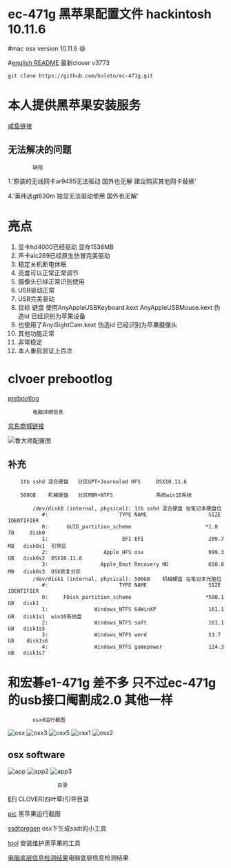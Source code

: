 # ec-471g 黑苹果配置文件 hackintosh 10.11.6
#mac osx version 10.11.6
 :smile:

#[english README](https://github.com/holoto/ec-471g/blob/master/README_EN.md)
 最新clover v3773
 
`git clone https://github.com/holoto/ec-471g.git`

# 本人提供黑苹果安装服务


[咸鱼链接](https://github.com/holoto/hackintosh)


## 无法解决的问题

            缺陷
            
            
            
1.'原装的无线网卡ar9485无法驱动 国外也无解 建议购买其他网卡替换'

4.'英伟达gt630m 独显无法驱动使用 国外也无解'


# 亮点
  1. 显卡hd4000已经驱动 显存1536MB
  2. 声卡alc269已经原生仿冒完美驱动
  3. 稳定关机断电休眠
  4. 亮度可以正常正常调节
  5. 摄像头已经正常识别使用
  6. USB驱动正常
  7. USB完美驱动
  8. 鼠标 键盘 使用AnyAppleUSBKeyboard.kext AnyAppleUSBMouse.kext 伪造id 已经识别为苹果设备
  10. 也使用了AnyiSightCam.kext 伪造id 已经识别为苹果摄像头
  11. 其他功能正常
  12.  非常稳定
  13. 本人重启验证上百次

# clvoer prebootlog

[prebootlog](https://raw.githubusercontent.com/holoto/ec-471g/master/EFI/EFI/CLOVER/misc/preboot.log)




            电脑详细信息 


[京东商城链接](http://item.jd.com/849503.html)




![鲁大师配置图](https://raw.githubusercontent.com/holoto/ec-471g/master/pic/截屏图片.jpg "鲁大师配置图")





## 补充 
        1tb sshd 混合硬盘   分区GPT+Journaled HFS     OSX10.11.6 
       
        500GB    机械硬盘   分区MBR+NTFS              系统win10系统
            
            /dev/disk0 (internal, physical): 1tb sshd 混合硬盘 在笔记本硬盘位
               #:                       TYPE NAME                    SIZE       IDENTIFIER
               0:      GUID_partition_scheme                        *1.0 TB     disk0    
               1:                        EFI EFI                     209.7 MB   disk0s1  引导区
               2:                  Apple_HFS osx                     999.3 GB   disk0s2  0SX10.11.6
               3:                 Apple_Boot Recovery HD             650.0 MB   disk0s3  OSX恢复分区
            /dev/disk1 (internal, physical): 500GB    机械硬盘 在笔记本光驱位
               #:                       TYPE NAME                    SIZE       IDENTIFIER
               0:     FDisk_partition_scheme                        *500.1 GB   disk1   
               1:               Windows_NTFS 64WinXP                 161.1 GB   disk1s1  win10系统盘
               2:               Windows_NTFS soft                    161.1 GB   disk1s5  
               3:               Windows_NTFS word                    53.7 GB    disk1s6
               4:               Windows_NTFS gamepower               124.3 GB   disk1s7



# 和宏碁e1-471g 差不多 只不过ec-471g的usb接口阉割成2.0 其他一样




            osxd运行截图
![osx](https://raw.githubusercontent.com/holoto/ec-471g/master/pic/mac1.png "osx运行截图")
![osx3](https://raw.githubusercontent.com/holoto/ec-471g/master/pic/mac4.png "osx运行截图")
![osx5](https://raw.githubusercontent.com/holoto/ec-471g/master/pic/mac5.png "osx运行截图")
![osx1](https://raw.githubusercontent.com/holoto/ec-471g/master/pic/mac2.png "osx运行截图")
![osx2](https://raw.githubusercontent.com/holoto/ec-471g/master/pic/mac3.png "osx运行截图")

## osx software
![app](https://raw.githubusercontent.com/holoto/ec-471g/master/pic/app.png "osx运行截图")
![app2](https://raw.githubusercontent.com/holoto/ec-471g/master/pic/app2.png "osx运行截图")
![app3](https://raw.githubusercontent.com/holoto/ec-471g/master/pic/app3.png "osx运行截图")




                    目录


[EFI](https://github.com/holoto/ec-471g/tree/master/EFI) CLOVER(四叶草)引导目录


[pic](https://github.com/holoto/ec-471g/tree/master/pic) 黑苹果运行截图


[ssdtpregen](https://github.com/holoto/ec-471g/tree/master/ssdtprgen) osx下生成ssdt的小工具


[tool](https://github.com/holoto/ec-471g/tree/master/tool) 安装维护黑苹果的工具


[电脑底层信息检测结果](https://github.com/holoto/ec-471g/tree/master/Darwindumperreports)电脑底层信息检测结果


